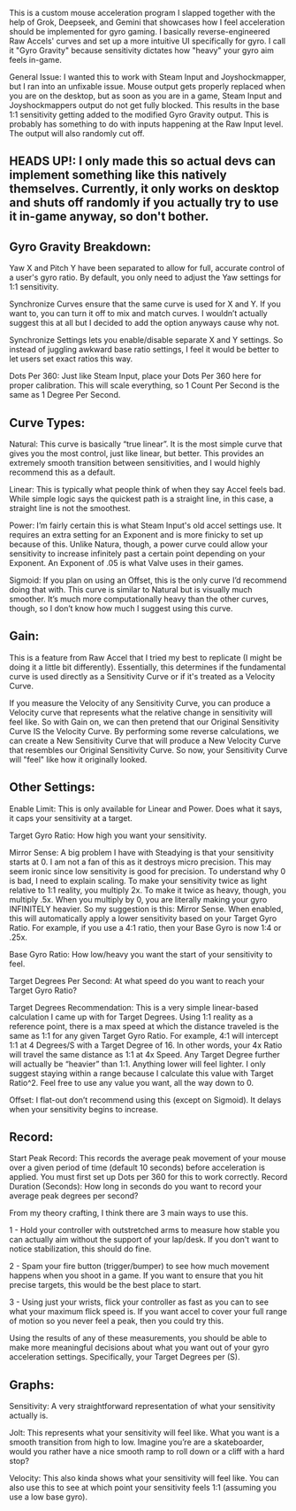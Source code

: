 This is a custom mouse acceleration program I slapped together with the help of Grok, Deepseek, and Gemini that showcases how I feel acceleration should be implemented for gyro gaming. I basically reverse-engineered Raw Accels' curves and set up a more intuitive UI specifically for gyro. I call it "Gyro Gravity" because sensitivity dictates how "heavy" your gyro aim feels in-game.

General Issue: I wanted this to work with Steam Input and Joyshockmapper, but I ran into an unfixable issue. Mouse output gets properly replaced when you are on the desktop, but as soon as you are in a game, Steam Input and Joyshockmappers output do not get fully blocked. This results in the base 1:1 sensitivity getting added to the modified Gyro Gravity output. This is probably has something to do with inputs happening at the Raw Input level. The output will also randomly cut off.

HEADS UP!: I only made this so actual devs can implement something like this natively themselves. Currently, it only works on desktop and shuts off randomly if you actually try to use it in-game anyway, so don't bother.
-
Gyro Gravity Breakdown:
-
Yaw X and Pitch Y have been separated to allow for full, accurate control of a user's gyro ratio. By default, you only need to adjust the Yaw settings for 1:1 sensitivity.

Synchronize Curves ensure that the same curve is used for X and Y. If you want to, you can turn it off to mix and match curves. I wouldn’t actually suggest this at all but I decided to add the option anyways cause why not.

Synchronize Settings lets you enable/disable separate X and Y settings. So instead of juggling awkward base ratio settings, I feel it would be better to let users set exact ratios this way.

Dots Per 360: Just like Steam Input, place your Dots Per 360 here for proper calibration. This will scale everything, so 1 Count Per Second is the same as 1 Degree Per Second.

Curve Types:
-
Natural: This curve is basically “true linear”. It is the most simple curve that gives you the most control, just like linear, but better. This provides an extremely smooth transition between sensitivities, and I would highly recommend this as a default.

Linear: This is typically what people think of when they say Accel feels bad. While simple logic says the quickest path is a straight line, in this case, a straight line is not the smoothest.

Power: I’m fairly certain this is what Steam Input's old accel settings use. It requires an extra setting for an Exponent and is more finicky to set up because of this. Unlike Natura, though, a power curve could allow your sensitivity to increase infinitely past a certain point depending on your Exponent. An Exponent of .05 is what Valve uses in their games.

Sigmoid: If you plan on using an Offset, this is the only curve I’d recommend doing that with. This curve is similar to Natural but is visually much smoother. It’s much more computationally heavy than the other curves, though, so I don’t know how much I suggest using this curve.

Gain:
-
This is a feature from Raw Accel that I tried my best to replicate (I might be doing it a little bit differently). Essentially, this determines if the fundamental curve is used directly as a Sensitivity Curve or if it's treated as a Velocity Curve.

If you measure the Velocity of any Sensitivity Curve, you can produce a Velocity curve that represents what the relative change in sensitivity will feel like. So with Gain on, we can then pretend that our Original Sensitivity Curve IS the Velocity Curve. By performing some reverse calculations, we can create a New Sensitivity Curve that will produce a New Velocity Curve that resembles our Original Sensitivity Curve. So now, your Sensitivity Curve will "feel" like how it originally looked.

Other Settings:
-
Enable Limit: This is only available for Linear and Power. Does what it says, it caps your sensitivity at a target.

Target Gyro Ratio: How high you want your sensitivity.

Mirror Sense: A big problem I have with Steadying is that your sensitivity starts at 0. I am not a fan of this as it destroys micro precision. This may seem ironic since low sensitivity is good for precision. To understand why 0 is bad, I need to explain scaling. To make your sensitivity twice as light relative to 1:1 reality, you multiply 2x. To make it twice as heavy, though, you multiply .5x. When you multiply by 0, you are literally making your gyro INFINITELY heavier. So my suggestion is this: Mirror Sense. When enabled, this will automatically apply a lower sensitivity based on your Target Gyro Ratio. For example, if you use a 4:1 ratio, then your Base Gyro is now 1:4 or .25x.

Base Gyro Ratio: How low/heavy you want the start of your sensitivity to feel.

Target Degrees Per Second: At what speed do you want to reach your Target Gyro Ratio?

Target Degrees Recommendation: This is a very simple linear-based calculation I came up with for Target Degrees. Using 1:1 reality as a reference point, there is a max speed at which the distance traveled is the same as 1:1 for any given Target Gyro Ratio. For example, 4:1 will intercept 1:1 at 4 Degrees/S with a Target Degree of 16. In other words, your 4x Ratio will travel the same distance as 1:1 at 4x Speed. Any Target Degree further will actually be “heavier” than 1:1. Anything lower will feel lighter. I only suggest staying within a range because I calculate this value with Target Ratio^2. Feel free to use any value you want, all the way down to 0.

Offset: I flat-out don’t recommend using this (except on Sigmoid). It delays when your sensitivity begins to increase.

Record:
-
Start Peak Record: This records the average peak movement of your mouse over a given period of time (default 10 seconds) before acceleration is applied. You must first set up Dots per 360 for this to work correctly.
Record Duration (Seconds): How long in seconds do you want to record your average peak degrees per second?

From my theory crafting, I think there are 3 main ways to use this.

1 - Hold your controller with outstretched arms to measure how stable you can actually aim without the support of your lap/desk. If you don't want to notice stabilization, this should do fine.

2 - Spam your fire button (trigger/bumper) to see how much movement happens when you shoot in a game. If you want to ensure that you hit precise targets, this would be the best place to start.

3 - Using just your wrists, flick your controller as fast as you can to see what your maximum flick speed is. If you want accel to cover your full range of motion so you never feel a peak, then you could try this.

Using the results of any of these measurements, you should be able to make more meaningful decisions about what you want out of your gyro acceleration settings. Specifically, your Target Degrees per (S).

Graphs:
-
Sensitivity: A very straightforward representation of what your sensitivity actually is.

Jolt: This represents what your sensitivity will feel like. What you want is a smooth transition from high to low. Imagine you’re are a skateboarder, would you rather have a nice smooth ramp to roll down or a cliff with a hard stop?

Velocity: This also kinda shows what your sensitivity will feel like. You can also use this to see at which point your sensitivity feels 1:1 (assuming you use a low base gyro).


